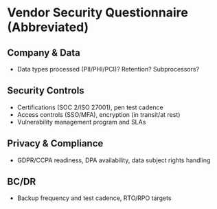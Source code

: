 # Vendor Security Questionnaire (Abbreviated)

## Company & Data
- Data types processed (PII/PHI/PCI)? Retention? Subprocessors?

## Security Controls
- Certifications (SOC 2/ISO 27001), pen test cadence
- Access controls (SSO/MFA), encryption (in transit/at rest)
- Vulnerability management program and SLAs

## Privacy & Compliance
- GDPR/CCPA readiness, DPA availability, data subject rights handling

## BC/DR
- Backup frequency and test cadence, RTO/RPO targets
